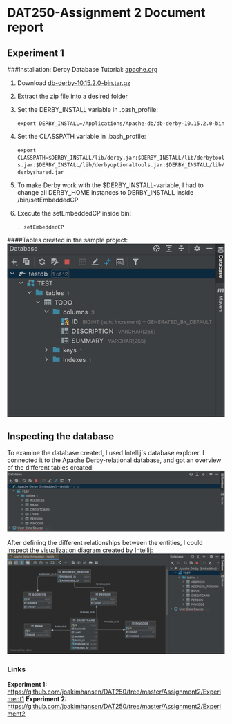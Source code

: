 # DAT250-Assignment 2 Document report



## Experiment 1

###Installation: Derby Database
Tutorial: [apache.org](https://db.apache.org/derby/papers/DerbyTut/index.html)
1. Download [db-derby-10.15.2.0-bin.tar.gz](https://db.apache.org/derby/releases/release-10_15_2_0.cgi)
2. Extract the zip file into a desired folder
3. Set the DERBY_INSTALL variable in .bash_profile:

   `export DERBY_INSTALL=/Applications/Apache-db/db-derby-10.15.2.0-bin`
4. Set the CLASSPATH variable in .bash_profile:
    
    `export CLASSPATH=$DERBY_INSTALL/lib/derby.jar:$DERBY_INSTALL/lib/derbytools.jar:$DERBY_INSTALL/lib/derbyoptionaltools.jar:$DERBY_INSTALL/lib/derbyshared.jar`
5. To make Derby work with the $DERBY_INSTALL-variable, I had to change all DERBY_HOME instances to DERBY_INSTALL inside /bin/setEmbeddedCP
6. Execute the setEmbeddedCP inside bin:

    `. setEmbeddedCP`

####Tables created in the sample project:
![](Images/db-tables_ex1.png)



## Inspecting the database
To examine the database created, I used Intellij´s database explorer. I connected it to
the Apache Derby-relational database, and got an overview of the different tables created:
![](Images/db-tables_ex2.png)

After defining the different relationships between the entities, I could inspect the visualization diagram created by Intellij:
![](Images/domain-model.png)


### Links
**Experiment 1:** https://github.com/joakimhansen/DAT250/tree/master/Assignment2/Experiment1
**Experiment 2:** https://github.com/joakimhansen/DAT250/tree/master/Assignment2/Experiment2